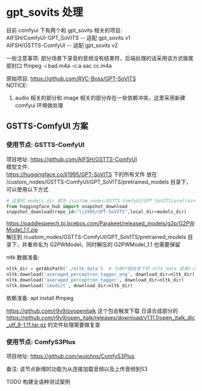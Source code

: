 # gpt_sovits 处理
目前 comfyui 下有两个和 gpt_sovits 相关的项目:  
AIFSH/ComfyUI-GPT_SoVITS -- 适配 gpt_sovits v1  
AIFSH/GSTTS-ComfyUI -- 适配 gpt_sovits v2  

一些注意事项:
部分场景下录音的音频没有结束符，后端处理的话采用该方式做尾部封口 ffmpeg -i bad.m4a -c:a aac cc.m4a

原始项目: https://github.com/RVC-Boss/GPT-SoVITS  
NOTICE:
1. audio 相关的部分和 image 相关的部分存在一些依赖冲突，这里采用新建 comfyui 环境做处理  

## GSTTS-ComfyUI 方案
### 使用节点: GSTTS-ComfyUI
项目地址: https://github.com/AIFSH/GSTTS-ComfyUI  
模型文件:  
https://huggingface.co/lj1995/GPT-SoVITS 下的所有文件
放在 /custom_nodes/GSTTS-ComfyUI/GPT_SoVITS/pretrained_models 目录下，可以使用以下方式
```python
# 这里的 models_dir 即为 /custom_nodes/GSTTS-ComfyUI/GPT_SoVITS/pretrained_models
from huggingface_hub import snapshot_download
snapshot_download(repo_id="lj1995/GPT-SoVITS",local_dir=models_dir)
```

https://paddlespeech.bj.bcebos.com/Parakeet/released_models/g2p/G2PWModel_1.1.zip  
解压到 /custom_nodes/GSTTS-ComfyUI/GPT_SoVITS/pretrained_models 目录下，并重命名为 G2PWModel，同时解压的 G2PWModel_1.1 也需要保留  

nltk 数据准备:
```python
nltk_dir = getAbsPath('./nltk_data')  # 为用户根目录下的 nltk_data 目录(~/nltk_data)
nltk.download('averaged_perceptron_tagger_eng', download_dir=nltk_dir)
nltk.download('averaged_perceptron_tagger', download_dir=nltk_dir)
nltk.download('cmudict', download_dir=nltk_dir)
```

依赖准备:
apt install ffmpeg  

https://github.com/r9y9/pyopenjtalk 这个包会触发下载
日语合成部分的 https://github.com/r9y9/open_jtalk/releases/download/v1.11.1/open_jtalk_dic_utf_8-1.11.tar.gz 的文件处理需要做复查

### 使用节点: ComfyS3Plus
项目地址: https://github.com/wujohns/ComfyS3Plus

备注: 该节点新增的功能为从连接加载音频以及上传音频到S3

TODO 构建全语种测试案例
